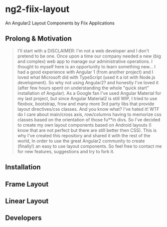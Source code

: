 # ng2-fiix-layout
An Angular2 Layout Components by Fiix Applications

## Prolong & Motivation
> I'll start with a DISCLAIMER: I'm not a web developer and I don't pretend to be one.
Once upon a time our company needed a new (big and complex) web app to manage our administrative operations.
I thought to myself here is an opportunity to learn something new...
I had a good experience with Angular 1 (from another project) and I loved what Microsoft did with TypeScript (used it a lot with Node.js development).
So why not using Angular2? and honestly I've loved it (after few hours spent on understanding the whole "quick start" installation of Angular).
As a Google fan I've used Angular Material for my last project, but since Angular Material2 is still WIP, I tried to use flexbox, bootstrap, frow and many more 3rd party libs
that provide layout directives/css classes. And you know what? I've hated it! WTF do I care about main/cross axis, row/columns having to memorize css classes based on the orientation of
those fu**in divs.
So I've decided to create my own layout components based on Android layouts (I know that are not perfect but there are still better then CSS).
This is why I've created this repository and shared it with the rest of the world, In order to use the great Angular2 community to create (finally!) an easy to use layout components.
So feel free to contact me for new features, suggestions and try to fork it.

## Installation

## Frame Layout

## Linear Layout

## Developers